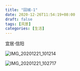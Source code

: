 ```yaml
---
title: "回城-1"
date: 2020-12-26T11:54:19+08:00
draft: false
tags: [风景]
categories: [生活]
---
```


宜居·信阳

![IMG_20201221_101214](https://user-images.githubusercontent.com/4570641/103145379-7fc00080-4774-11eb-96c2-c9e2e84c97bd.jpg)

<!--more-->
![IMG_20201221_102717](https://user-images.githubusercontent.com/4570641/103145380-8189c400-4774-11eb-836f-2061d13055d7.jpg)
